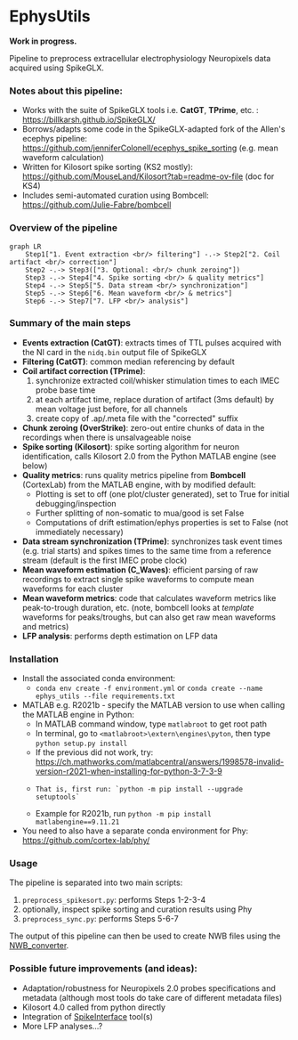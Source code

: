 # EphysUtils
**Work in progress.**

Pipeline to preprocess extracellular electrophysiology Neuropixels data acquired using SpikeGLX. 

### Notes about this pipeline:
- Works with the suite of SpikeGLX tools i.e. **CatGT**, **TPrime**, etc. : https://billkarsh.github.io/SpikeGLX/
- Borrows/adapts some code in the SpikeGLX-adapted fork of the Allen's ecephys pipeline: https://github.com/jenniferColonell/ecephys_spike_sorting (e.g. mean waveform calculation)
- Written for Kilosort spike sorting (KS2 mostly):  https://github.com/MouseLand/Kilosort?tab=readme-ov-file (doc for KS4)
- Includes semi-automated curation using Bombcell: https://github.com/Julie-Fabre/bombcell

### Overview of the pipeline
```mermaid
graph LR
    Step1["1. Event extraction <br/> filtering"] -.-> Step2["2. Coil artifact <br/> correction"]
    Step2 -.-> Step3(["3. Optional: <br/> chunk zeroing"])
    Step3 -.-> Step4["4. Spike sorting <br/> & quality metrics"]
    Step4 -.-> Step5["5. Data stream <br/> synchronization"]
    Step5 -.-> Step6["6. Mean waveform <br/> & metrics"]
    Step6 -.-> Step7["7. LFP <br/> analysis"]

````


### Summary of the main steps
- **Events extraction (CatGT)**: extracts times of TTL pulses acquired with the NI card in the `nidq.bin` output file of SpikeGLX
- **Filtering (CatGT)**: common median referencing by default
- **Coil artifact correction (TPrime)**:
  1. synchronize extracted coil/whisker stimulation times to each IMEC probe base time
  2. at each artifact time, replace duration of artifact (3ms default) by mean voltage just before, for all channels
  3. create copy of .ap/.meta file with the "corrected" suffix 
- **Chunk zeroing (OverStrike)**: zero-out entire chunks of data in the recordings when there is unsalvageable noise
- **Spike sorting (Kilosort)**: spike sorting algorithm for neuron identification, calls Kilosort 2.0 from the Python MATLAB engine (see below)
- **Quality metrics**: runs quality metrics pipeline from **Bombcell** (CortexLab) from the MATLAB engine, with by modified default:
  - Plotting is set to off (one plot/cluster generated), set to True for initial debugging/inspection
  - Further splitting of non-somatic to mua/good is set False
  - Computations of drift estimation/ephys properties is set to False (not immediately necessary)
- **Data stream synchronization (TPrime)**: synchronizes task event times (e.g. trial starts) and spikes times to the same time from a reference stream (default is the first IMEC probe clock)
- **Mean waveform estimation (C_Waves)**: efficient parsing of raw recordings to extract single spike waveforms to compute mean waveforms for each cluster
- **Mean waveform metrics**: code that calculates waveform metrics like peak-to-trough duration, etc. (note, bombcell looks at _template_ waveforms for peaks/troughs, but can also get raw mean waveforms and metrics)
- **LFP analysis**: performs depth estimation on LFP data

  
### Installation
- Install the associated conda environment:
    - `conda env create -f environment.yml` or `conda create --name ephys_utils --file requirements.txt`
- MATLAB e.g. R2021b - specify the MATLAB version to use when calling the MATLAB engine in Python:
  - In MATLAB command window, type `matlabroot` to get root path
  - In terminal, go to `<matlabroot>\extern\engines\pyton`, then type `python setup.py install`
  - If the previous did not work, try: https://ch.mathworks.com/matlabcentral/answers/1998578-invalid-version-r2021-when-installing-for-python-3-7-3-9
  -     That is, first run: `python -m pip install --upgrade setuptools`
  - Example for R2021b, run `python -m pip install matlabengine==9.11.21`
- You need to also have a separate conda environment for Phy: https://github.com/cortex-lab/phy/

### Usage
The pipeline is separated into two main scripts:
1. `preprocess_spikesort.py`: performs Steps 1-2-3-4
2. optionally, inspect spike sorting and curation results using Phy
3. `preprocess_sync.py`: performs Steps 5-6-7

The output of this pipeline can then be used to create NWB files using the [NWB_converter](https://github.com/LSENS-BMI-EPFL/NWB_converter).

### Possible future improvements (and ideas):
- Adaptation/robustness for Neuropixels 2.0 probes specifications and metadata (although most tools do take care of different metadata files) 
- Kilosort 4.0 called from python directly
- Integration of [SpikeInterface](https://github.com/SpikeInterface) tool(s)
- More LFP analyses...?

  
